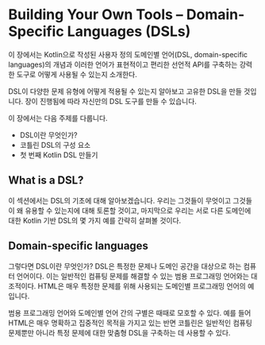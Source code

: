 # Building Your Own Tools – Domain-Specific Languages (DSLs)

이 장에서는 Kotlin으로 작성된 사용자 정의 도메인별 언어(DSL, domain-specific languages)의 개념과 이러한 언어가 표현적이고 편리한 선언적 API를 구축하는 강력한 도구로 어떻게 사용될 수 있는지 소개한다.

DSL이 다양한 문제 유형에 어떻게 적용될 수 있는지 알아보고 고유한 DSL을 만들 것입니다. 장이 진행됨에 따라 자신만의 DSL 도구를 만들 수 있습니다.

이 장에서는 다음 주제를 다룹니다.

- DSL이란 무엇인가?
- 코틀린 DSL의 구성 요소
- 첫 번째 Kotlin DSL 만들기

## What is a DSL?

이 섹션에서는 DSL의 기초에 대해 알아보겠습니다. 우리는 그것들이 무엇이고 그것들이 왜 유용할 수 있는지에 대해 토론할 것이고, 마지막으로 우리는 서로 다른 도메인에 대한 Kotlin 기반 DSL의 몇 가지 예를 간략히 살펴볼 것이다.

## Domain-specific languages

그렇다면 DSL이란 무엇인가? DSL은 특정한 문제나 도메인 공간을 대상으로 하는 컴퓨터 언어이다. 이는 일반적인 컴퓨팅 문제를 해결할 수 있는 범용 프로그래밍 언어와는 대조적이다. HTML은 매우 특정한 문제를 위해 사용되는 도메인별 프로그래밍 언어의 예입니다.

범용 프로그래밍 언어와 도메인별 언어 간의 구별은 때때로 모호할 수 있다. 예를 들어 HTML은 매우 명확하고 집중적인 목적을 가지고 있는 반면 코틀린은 일반적인 컴퓨팅 문제뿐만 아니라 특정 문제에 대한 맞춤형 DSL을 구축하는 데 사용할 수 있다.